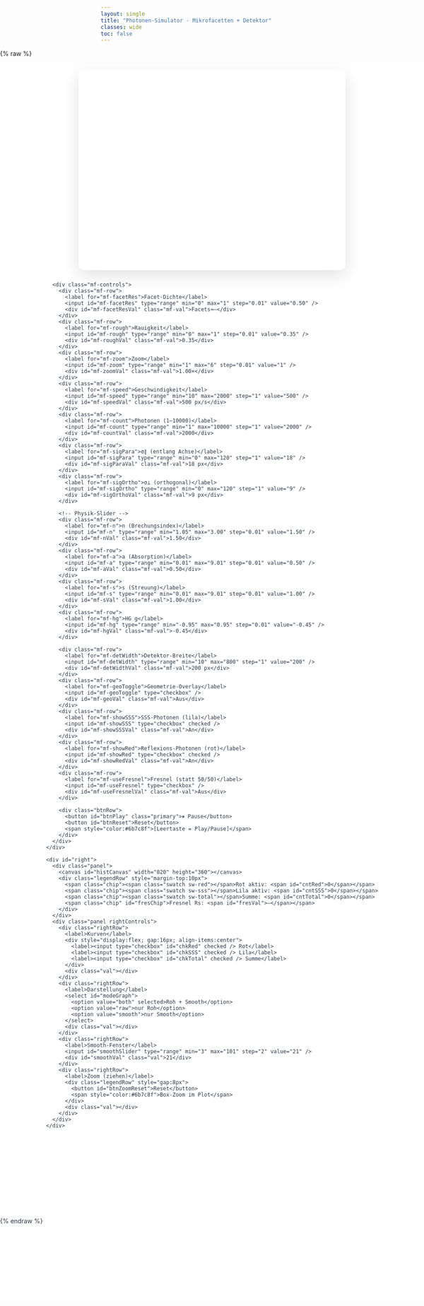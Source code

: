 ```yaml
---
layout: single
title: "Photonen-Simulator · Mikrofacetten + Detektor"
classes: wide
toc: false
---
```


<!-- Full-bleed Container, verlässt das Theme-Grid -->
<div class="mm-sim-fullbleed">
  <style>
    /* Full-bleed Wrapper */
    .mm-sim-fullbleed{
      width:100vw; margin-left:50%; transform:translateX(-50%);
      background:transparent;
    }
    /* === Alles wie in deiner funktionierenden Standalone === */
    :root{
      --mf-air:#87CEEB; --mf-mat:#b99b71; --mf-line:#1c2a38; --mf-accent:#2f81f7; --mf-muted:#6b7c8f;
      --photon-reflect:#ff5d2a; --photon-sss:#8a2be2; --mf-emitter:#00bcd4;
      --ovl-plane:#6b5cff; --ovl-in:#00bcd4; --ovl-arc:#202939; --ovl-fit:#2ecc71;
      --detector:#f0b93a; --total:#111;
    }
    .sim-root{
      display:grid; grid-template-columns: minmax(420px,1fr) minmax(480px,46vw);
      gap:0; min-height:70vh; color:#2b3645; background:#fff;
    }
    @media (max-width:1100px){ .sim-root{ grid-template-columns:1fr; } }
    #left{ display:flex; flex-direction:column; align-items:center; gap:12px; padding:14px 16px; }
    .mf-box{ width:min(160mm,92vw); height:min(120mm,68vh); position:relative; }
    .mf-canvas{ width:100%; height:100%; display:block; border-radius:10px; box-shadow:0 12px 38px rgba(0,0,0,.12); }
    .mf-controls{ display:grid; gap:8px; width:min(160mm,92vw); }
    .mf-row{ display:grid; grid-template-columns:180px minmax(0,1fr) 140px; gap:10px; align-items:center; }
    .mf-row label{ color:var(--mf-muted); font-weight:700; white-space:nowrap }
    .mf-val{ justify-self:end; color:var(--mf-accent); font-weight:800; white-space:nowrap; overflow:hidden; text-overflow:ellipsis }
    .mf-row input[type=range]{ -webkit-appearance:none; width:100%; height:6px; border-radius:999px; background:#d0d7de; cursor:pointer }
    .mf-row input[type=range]::-webkit-slider-thumb{ -webkit-appearance:none; width:16px; height:16px; border-radius:50%; background:var(--mf-accent); box-shadow:0 0 0 3px rgba(47,129,247,.18) }
    .mf-row input[type=checkbox]{ width:18px; height:18px; }
    .btnRow{ display:flex; gap:8px; align-items:center; flex-wrap:wrap }
    button{ appearance:none; border:1px solid #d5dbe0; background:#fff; border-radius:8px; padding:8px 12px; font-weight:600; cursor:pointer; box-shadow:0 1px 2px rgba(0,0,0,.04) }
    button:hover{ background:#f2f5f8 } .primary{ background:#0d6efd; color:#fff; border-color:#0d6efd } .primary:hover{ background:#0b5ed7 }
    #right{ display:flex; flex-direction:column; background:#eef2f6; padding:16px; gap:14px; border-left:1px solid #e4e7eb; overflow:hidden }
    .panel{ background:#fff; border:1px solid #e4e7eb; border-radius:12px; box-shadow:0 10px 24px rgba(0,0,0,.10); padding:14px }
    #histCanvas{ width:100%; height:360px; border-radius:10px; border:1px solid #e4e7eb; background:#fff; display:block }
    .legendRow{ display:flex; flex-wrap:wrap; gap:12px; align-items:center; }
    .chip{ padding:2px 6px; border-radius:999px; background:#f2f5f8; border:1px solid #e4e7eb; font-weight:700 }
    .swatch{ display:inline-block; width:12px; height:12px; border-radius:3px; margin-right:6px; vertical-align:middle }
    .sw-red{ background:var(--photon-reflect) } .sw-sss{ background:var(--photon-sss) } .sw-total{ background:var(--total) }
    .rightControls{ display:grid; gap:10px }
    .rightRow{ display:grid; grid-template-columns:140px 1fr 140px; gap:10px; align-items:center }
    .rightRow .val{ text-align:right; font-weight:800; color:#0d6efd }
    .rightRow select{ padding:6px 10px; border-radius:8px; border:1px solid #d5dbe0; background:#fff; font-weight:600 }
  </style>

  {% raw %}
  <!-- Der komplette UI-Block im RAW, damit Liquid/Kramdown nichts verändert -->
  <div class="sim-root">
    <div id="left">
      <div class="mf-box">
        <canvas id="mf-view" class="mf-canvas" width="1600" height="1200" aria-label="Rauigkeitskasten"></canvas>
      </div>

      <div class="mf-controls">
        <div class="mf-row">
          <label for="mf-facetRes">Facet-Dichte</label>
          <input id="mf-facetRes" type="range" min="0" max="1" step="0.01" value="0.50" />
          <div id="mf-facetResVal" class="mf-val">Facets≈—</div>
        </div>
        <div class="mf-row">
          <label for="mf-rough">Rauigkeit</label>
          <input id="mf-rough" type="range" min="0" max="1" step="0.01" value="0.35" />
          <div id="mf-roughVal" class="mf-val">0.35</div>
        </div>
        <div class="mf-row">
          <label for="mf-zoom">Zoom</label>
          <input id="mf-zoom" type="range" min="1" max="6" step="0.01" value="1" />
          <div id="mf-zoomVal" class="mf-val">1.00×</div>
        </div>
        <div class="mf-row">
          <label for="mf-speed">Geschwindigkeit</label>
          <input id="mf-speed" type="range" min="10" max="2000" step="1" value="500" />
          <div id="mf-speedVal" class="mf-val">500 px/s</div>
        </div>
        <div class="mf-row">
          <label for="mf-count">Photonen (1–10000)</label>
          <input id="mf-count" type="range" min="1" max="10000" step="1" value="2000" />
          <div id="mf-countVal" class="mf-val">2000</div>
        </div>
        <div class="mf-row">
          <label for="mf-sigPara">σ∥ (entlang Achse)</label>
          <input id="mf-sigPara" type="range" min="0" max="120" step="1" value="18" />
          <div id="mf-sigParaVal" class="mf-val">18 px</div>
        </div>
        <div class="mf-row">
          <label for="mf-sigOrtho">σ⊥ (orthogonal)</label>
          <input id="mf-sigOrtho" type="range" min="0" max="120" step="1" value="9" />
          <div id="mf-sigOrthoVal" class="mf-val">9 px</div>
        </div>

        <!-- Physik-Slider -->
        <div class="mf-row">
          <label for="mf-n">n (Brechungsindex)</label>
          <input id="mf-n" type="range" min="1.05" max="3.00" step="0.01" value="1.50" />
          <div id="mf-nVal" class="mf-val">1.50</div>
        </div>
        <div class="mf-row">
          <label for="mf-a">a (Absorption)</label>
          <input id="mf-a" type="range" min="0.01" max="9.01" step="0.01" value="0.50" />
          <div id="mf-aVal" class="mf-val">0.50</div>
        </div>
        <div class="mf-row">
          <label for="mf-s">s (Streuung)</label>
          <input id="mf-s" type="range" min="0.01" max="9.01" step="0.01" value="1.00" />
          <div id="mf-sVal" class="mf-val">1.00</div>
        </div>
        <div class="mf-row">
          <label for="mf-hg">HG g</label>
          <input id="mf-hg" type="range" min="-0.95" max="0.95" step="0.01" value="-0.45" />
          <div id="mf-hgVal" class="mf-val">-0.45</div>
        </div>

        <div class="mf-row">
          <label for="mf-detWidth">Detektor-Breite</label>
          <input id="mf-detWidth" type="range" min="10" max="800" step="1" value="200" />
          <div id="mf-detWidthVal" class="mf-val">200 px</div>
        </div>
        <div class="mf-row">
          <label for="mf-geoToggle">Geometrie-Overlay</label>
          <input id="mf-geoToggle" type="checkbox" />
          <div id="mf-geoVal" class="mf-val">Aus</div>
        </div>
        <div class="mf-row">
          <label for="mf-showSSS">SSS-Photonen (lila)</label>
          <input id="mf-showSSS" type="checkbox" checked />
          <div id="mf-showSSSVal" class="mf-val">An</div>
        </div>
        <div class="mf-row">
          <label for="mf-showRed">Reflexions-Photonen (rot)</label>
          <input id="mf-showRed" type="checkbox" checked />
          <div id="mf-showRedVal" class="mf-val">An</div>
        </div>
        <div class="mf-row">
          <label for="mf-useFresnel">Fresnel (statt 50/50)</label>
          <input id="mf-useFresnel" type="checkbox" />
          <div id="mf-useFresnelVal" class="mf-val">Aus</div>
        </div>

        <div class="btnRow">
          <button id="btnPlay" class="primary">⏸︎ Pause</button>
          <button id="btnReset">Reset</button>
          <span style="color:#6b7c8f">[Leertaste = Play/Pause]</span>
        </div>
      </div>
    </div>

    <div id="right">
      <div class="panel">
        <canvas id="histCanvas" width="820" height="360"></canvas>
        <div class="legendRow" style="margin-top:10px">
          <span class="chip"><span class="swatch sw-red"></span>Rot aktiv: <span id="cntRed">0</span></span>
          <span class="chip"><span class="swatch sw-sss"></span>Lila aktiv: <span id="cntSSS">0</span></span>
          <span class="chip"><span class="swatch sw-total"></span>Summe: <span id="cntTotal">0</span></span>
          <span class="chip" id="fresChip">Fresnel Rs: <span id="fresVal">—</span></span>
        </div>
      </div>
      <div class="panel rightControls">
        <div class="rightRow">
          <label>Kurven</label>
          <div style="display:flex; gap:16px; align-items:center">
            <label><input type="checkbox" id="chkRed" checked /> Rot</label>
            <label><input type="checkbox" id="chkSSS" checked /> Lila</label>
            <label><input type="checkbox" id="chkTotal" checked /> Summe</label>
          </div>
          <div class="val"></div>
        </div>
        <div class="rightRow">
          <label>Darstellung</label>
          <select id="modeGraph">
            <option value="both" selected>Roh + Smooth</option>
            <option value="raw">nur Roh</option>
            <option value="smooth">nur Smooth</option>
          </select>
          <div class="val"></div>
        </div>
        <div class="rightRow">
          <label>Smooth-Fenster</label>
          <input id="smoothSlider" type="range" min="3" max="101" step="2" value="21" />
          <div id="smoothVal" class="val">21</div>
        </div>
        <div class="rightRow">
          <label>Zoom (ziehen)</label>
          <div class="legendRow" style="gap:8px">
            <button id="btnZoomReset">Reset</button>
            <span style="color:#6b7c8f">Box-Zoom im Plot</span>
          </div>
          <div class="val"></div>
        </div>
      </div>
    </div>
  </div>
  {% endraw %}

  <!-- Externe Skripte LADEN (außerhalb von raw, damit {{ site.baseurl }} aufgelöst wird) -->
  <script src="{{ site.baseurl }}/assets/engine.js"></script>
  <script src="{{ site.baseurl }}/assets/app.js"></script>

  <!-- Kickstart/Heilmittel: falls der Blog das Timing ändert, triggern wir initiale 'input'-Events -->
  <script>
    // Warte bis alles (inkl. externen Scripts) geladen ist:
    window.addEventListener('load', function(){
      // kleine Sichtbarkeits-Prüfung
      const must = ['mf-view','mf-rough','mf-zoom','mf-speed','mf-count','mf-sigPara','mf-sigOrtho','mf-n','mf-a','mf-s','mf-hg','histCanvas'];
      const ok = must.every(id => document.getElementById(id));
      if(!ok){ console.warn('[sim] DOM not complete, some ids missing'); }

      // Initial alle Slider “antippen”, damit Labels/SIM-State sicher synchron sind
      const sliders = [
        'mf-facetRes','mf-rough','mf-zoom','mf-speed','mf-count',
        'mf-sigPara','mf-sigOrtho','mf-n','mf-a','mf-s','mf-hg',
        'mf-detWidth','smoothSlider'
      ];
      sliders.forEach(id=>{
        const el = document.getElementById(id);
        if(el){
          el.dispatchEvent(new Event('input', {bubbles:true}));
          el.dispatchEvent(new Event('change', {bubbles:true}));
        }
      });

      // Einmal Render erzwingen (falls rAF pausiert war)
      if (window.MFSim && typeof MFSim.requestImmediateRedraw === 'function') {
        MFSim.requestImmediateRedraw();
      } else {
        // zur Not: kleinstes Timeout → nächste rAF
        setTimeout(()=>{ window.dispatchEvent(new Event('resize')); }, 0);
      }
    });
  </script>
</div>
